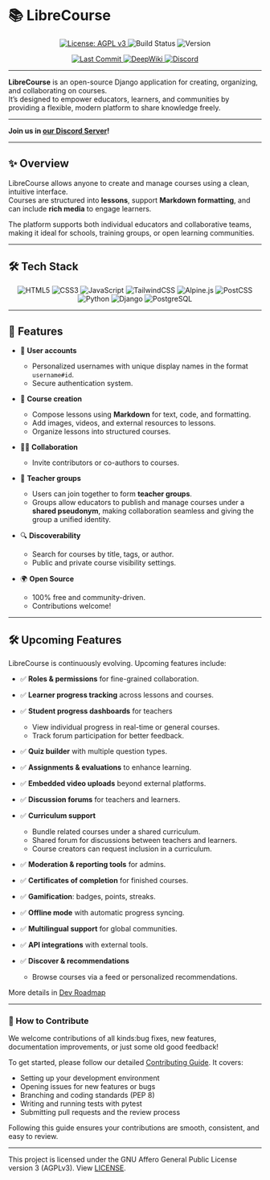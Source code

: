 # 📚 LibreCourse  


<p align="center">
  <a href="LICENSE">
    <img src="https://img.shields.io/badge/License-AGPLv3-blue.svg?style=for-the-badge" alt="License: AGPL v3">
  </a>
  <img src="https://img.shields.io/badge/Build-Beta-yellow.svg?style=for-the-badge" alt="Build Status">
  <img src="https://img.shields.io/badge/Version-1.0-green.svg?style=for-the-badge" alt="Version">
</p>

<p align="center">
  <a href="https://github.com/emiliano-gandini-outeda/LibreCourse/commits/main">
    <img src="https://img.shields.io/github/last-commit/emiliano-gandini-outeda/LibreCourse?style=for-the-badge" alt="Last Commit">
  </a>
  <a href="https://deepwiki.com/emiliano-gandini-outeda/LibreCourse">
    <img src="https://img.shields.io/badge/DeepWiki-View%20Docs-8A2BE2?style=for-the-badge&logo=readme&logoColor=white" alt="DeepWiki">
  </a>
  <a href="https://discord.gg/ENTX7nQ9Cs">
    <img src="https://img.shields.io/badge/Discord-Join%20Us-5865F2?style=for-the-badge&logo=discord&logoColor=white" alt="Discord">
  </a>
</p>

---

**LibreCourse** is an open-source Django application for creating, organizing, and collaborating on courses.  
It’s designed to empower educators, learners, and communities by providing a flexible, modern platform to share knowledge freely.  

---

**Join us in [our Discord Server](https://discord.gg/ENTX7nQ9Cs)!**

---

## ✨ Overview

LibreCourse allows anyone to create and manage courses using a clean, intuitive interface.  
Courses are structured into **lessons**, support **Markdown formatting**, and can include **rich media** to engage learners.  

The platform supports both individual educators and collaborative teams, making it ideal for schools, training groups, or open learning communities.  

---

## 🛠️ Tech Stack

<p align="center">
  <!-- Frontend -->
  <img src="https://img.shields.io/badge/HTML5-5.0-orange?style=for-the-badge&logo=html5&logoColor=E34F26" alt="HTML5">
  <img src="https://img.shields.io/badge/CSS3-3.0-blue?style=for-the-badge&logo=css&logoColor=blue" alt="CSS3">
  <img src="https://img.shields.io/badge/JavaScript-ES6-yellow?style=for-the-badge&logo=javascript&logoColor=F7DF1E" alt="JavaScript">
  <img src="https://img.shields.io/badge/TailwindCSS-4.0-cyan?style=for-the-badge&logo=tailwind-css&logoColor=06B6D4" alt="TailwindCSS">
  <img src="https://img.shields.io/badge/Alpine.js-3.12-green?style=for-the-badge&logo=alpine.js&logoColor=8BC34A" alt="Alpine.js">
  <img src="https://img.shields.io/badge/PostCSS-8.4.14-red?style=for-the-badge&logo=postcss&logoColor=DD3A0A" alt="PostCSS">
  <!-- Backend -->
  <img src="https://img.shields.io/badge/Python-3.12-blue?style=for-the-badge&logo=python&logoColor=3776AB" alt="Python">
  <img src="https://img.shields.io/badge/Django-5.0-darkgreen?style=for-the-badge&logo=django&logoColor=092E20" alt="Django">
  <img src="https://img.shields.io/badge/PostgreSQL-17.0-blue?style=for-the-badge&logo=postgresql&logoColor=4169E1" alt="PostgreSQL">
</p>

---
## 🚀 Features

- 🔑 **User accounts**  
  - Personalized usernames with unique display names in the format `username#id`.  
  - Secure authentication system.  

- 📝 **Course creation**  
  - Compose lessons using **Markdown** for text, code, and formatting.  
  - Add images, videos, and external resources to lessons.  
  - Organize lessons into structured courses.  

- 👩‍🏫 **Collaboration**  
  - Invite contributors or co-authors to courses.  

- 👥 **Teacher groups**  
  - Users can join together to form **teacher groups**.  
  - Groups allow educators to publish and manage courses under a **shared pseudonym**, making collaboration seamless and giving the group a unified identity.  

- 🔍 **Discoverability**  
  - Search for courses by title, tags, or author.  
  - Public and private course visibility settings.  

- 🌍 **Open Source**  
  - 100% free and community-driven.  
  - Contributions welcome!  

---

## 🛠️ Upcoming Features

LibreCourse is continuously evolving. Upcoming features include:

* ✅ **Roles & permissions** for fine-grained collaboration.
* ✅ **Learner progress tracking** across lessons and courses.
* ✅ **Student progress dashboards** for teachers

  * View individual progress in real-time or general courses.
  * Track forum participation for better feedback.
* ✅ **Quiz builder** with multiple question types.
* ✅ **Assignments & evaluations** to enhance learning.
* ✅ **Embedded video uploads** beyond external platforms.
* ✅ **Discussion forums** for teachers and learners.
* ✅ **Curriculum support**

  * Bundle related courses under a shared curriculum.
  * Shared forum for discussions between teachers and learners.
  * Course creators can request inclusion in a curriculum.
* ✅ **Moderation & reporting tools** for admins.
* ✅ **Certificates of completion** for finished courses.
* ✅ **Gamification**: badges, points, streaks.
* ✅ **Offline mode** with automatic progress syncing.
* ✅ **Multilingual support** for global communities.
* ✅ **API integrations** with external tools.
* ✅ **Discover & recommendations**

  * Browse courses via a feed or personalized recommendations.

More details in [Dev Roadmap](devroadmap.md)

---

### 🤝 How to Contribute

We welcome contributions of all kinds:bug fixes, new features, documentation improvements, or just some old good feedback!

To get started, please follow our detailed [Contributing Guide](.github/CONTRIBUTING.md).
It covers:

* Setting up your development environment
* Opening issues for new features or bugs
* Branching and coding standards (PEP 8)
* Writing and running tests with pytest
* Submitting pull requests and the review process

Following this guide ensures your contributions are smooth, consistent, and easy to review.


--- 
 This project is licensed under the GNU Affero General Public License version 3 (AGPLv3). View [LICENSE](LICENSE).
